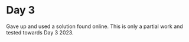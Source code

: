 # Day 3
Gave up and used a solution found online.
This is only a partial work and tested towards Day 3 2023.